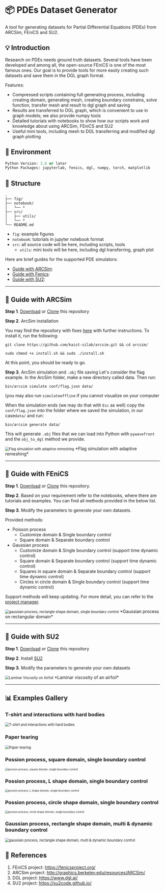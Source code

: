 # 📦 PDEs Dataset Generator

A tool for generating datasets for Partial Differential Equations (PDEs) from ARCSim, FEniCS and SU2.

## 💡 Introduction

Research on PDEs needs ground truth datasets. Several tools have been developed and among all, the open-source FEniCS is one of the most famous ones. Our goal is to provide tools for more easily creating such datasets and save them in the DGL graph format. 

Features:

- Compressed scripts containing full generating process, including creating domain, generating mesh, creating boundary constrains, solve function, transfer mesh and result to dgl graph and saving 
- Results are transferred to DGL graph, which is convenient to use in graph models; we also provide numpy tools
- Detailed tutorials with notebooks to show how our scripts work and knowledge about using ARCSim, FEniCS and SU2
- Useful mini tools, including mesh to DGL transferring and modified dgl graph plotting

## 🔧 Environment 

```Python
Python Version: 3.6 or later
Python Packages: jupyterlab, fenics, dgl, numpy, torch, matplotlib
```

## 📁 Structure

```
.
├── fig/
├── notebook/
│   └── *
├── src/
│   ├── utils/
│   └── *
└── README.md
```

- `fig`: example figures
- `notebook`: tutorials in jupyter notebook format
- `src`: all source code will be here, including scripts, tools
  - `utils`: mini tools will be here, including dgl transferring, graph plot

Here are brief guides for the supported PDE simulators:
- [Guide with ARCSim](#📖-guide-with-arcsim):
- [Guide with Fenics](#📖-guide-with-fenics):
- [Guide with SU2](#📖-guide-with-su2):

---

## 📖 Guide with ARCSim
**Step 1**. [Download](https://github.com/cbhua/tool-pdeset-generator/archive/refs/heads/main.zip) or [Clone](https://github.com/cbhua/tool-pdeset-generator.git) this repository

**Step 2**. ArcSim installation

You may find the repository with fixes [here](https://github.com/kaist-silab/arcsim) with further instructions.
To install it, run the following:

`git clone https://github.com/kaist-silab/arcsim.git && cd arcsim/`

`sudo chmod +x install.sh && sudo ./install.sh`

At this point, you should be ready to go.

**Step 3**. ArcSim simulation and `.obj` file saving
Let's consider the flag example. In the ArcSim folder, make a new directory called data. Then run:

`bin/arcsim simulate conf/flag.json data/`

(you may also run `simulateoffline` if you cannot visualize on your computer

When the simulation ends (we may do that with `Esc` as well) copy the `conf/flag.json` into the folder where we saved the simulation, in our case`data/` and run:

`bin/arcsim generate data/`

This will generate `.obj` files that we can load into Python with `pywavefront` and the `obj_to_dgl` method we provide.


<img src="fig/flag.gif" alt="Flag simulation with adaptive remeshing" style="zoom:80%;" />
*Flag simulation with adaptive remeshing*

---

## 📖 Guide with FEniCS

**Step 1**. [Download](https://github.com/cbhua/tool-pdeset-generator/archive/refs/heads/main.zip) or [Clone](https://github.com/cbhua/tool-pdeset-generator.git) this repository.  

**Step 2**. Based on your requirement refer to the notebooks, where there are tutorials and examples. You can find all methods provided in the below list. 

**Step 3**. Modify the parameters to generate your own datasets. 

Provided methods:

- Poisson process
  - Customize domain & Single boundary control
  - Square domain & Separate boundary control
- Gaussian process
  - Customize domain & Single boundary control (support time dynamic control)
  - Square domain & Separate boundary control (support time dynamic control)
  - Squares in square domain & Separate boundary control (support time dynamic control)
  - Circles in circle domain & Single boundary control (support time dynamic control)

Support methods will keep updating. For more detail, you can refer to the [project manager](https://github.com/cbhua/tool-pdeset-generator/projects/1). 

<img src="fig/gaussian_square.gif" alt="gaussian process, rectangle shape domain, single boundary control" style="zoom:80%;" />
*Gaussian process on rectangular domain*

---

## 📖 Guide with SU2

**Step 1**. [Download](https://github.com/cbhua/tool-pdeset-generator/archive/refs/heads/main.zip) or [Clone](https://github.com/cbhua/tool-pdeset-generator.git) this repository

**Step 2**. Install [SU2](https://su2code.github.io/download.html)

**Step 3**. Modify the parameters to generate your own datasets

<img src="fig/airfoil.gif" alt="Laminar Viscosity on Airfoil" style="zoom:80%;" />
*Laminar viscosity of an airfoil*

---

## 📊 Examples Gallery

### T-shirt and interactions with hard bodies
<img src="fig/t-shirt.gif" alt="T-shirt and interactions with hard bodies" style="zoom:80%;" />

### Paper tearing
<img src="fig/tearing.gif" alt="Paper tearing" style="zoom:80%;" />

### Possion process, square domain, single boundary control

<img src="fig/possion_square.png" alt="possion process, square domain, single boundary control" style="zoom:60%;" />

### Possion process, L shape domain, single boundary control

<img src="fig/possion_l.png" alt="possion process, L shape domain, single boundary control" style="zoom:60%;" />

### Possion process, circle shape domain, single boundary control

<img src="fig/possion_circle.png" alt="possion process, circle shape domain, single boundary control" style="zoom:60%;" />


### Gaussian process, rectangle shape domain, multi & dynamic boundary control

<img src="fig/gaussian_square_dynamic.gif" alt="gaussian process, rectangle shape domain, multi & dynamic boundary control" style="zoom:80%;" />


## 📜 References

1. FEniCS project: https://fenicsproject.org/
2. ARCSim project: http://graphics.berkeley.edu/resources/ARCSim/
3. DGL project: https://www.dgl.ai/
4. SU2 project: https://su2code.github.io/
